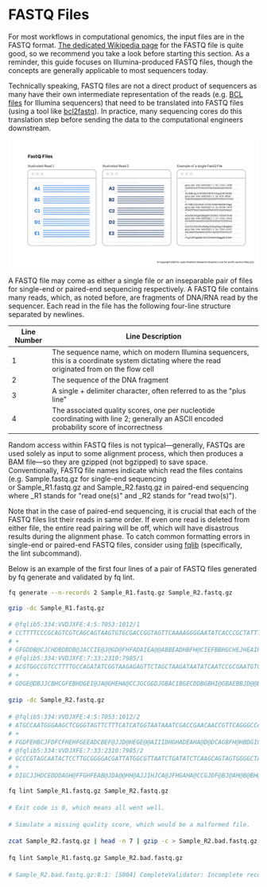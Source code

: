 # FASTQ Files

For most workflows in computational genomics, the input files are in the FASTQ
format. [The dedicated Wikipedia
page](https://en.wikipedia.org/wiki/FASTQ_format) for the FASTQ file is quite
good, so we recommend you take a look before starting this section. As a
reminder, this guide focuses on Illumina-produced FASTQ files, though the
concepts are generally applicable to most sequencers today.

Technically speaking, FASTQ files are not a direct product of sequencers as many
have their own intermediate representation of the reads (e.g. [BCL
files](https://www.illumina.com/informatics/sequencing-data-analysis/sequence-file-formats.html) for
Illumina sequencers) that need to be translated into FASTQ files (using a tool
like [bcl2fastq](https://support.illumina.com/sequencing/sequencing_software/bcl2fastq-conversion-software.html)).
In practice, many sequencing cores do this translation step before sending the
data to the computational engineers downstream.

![Depiction of a symbolic pair of FASTQ files followed by a single FASTQ file example](../images/4.2-FASTQ-Files.jpg)

A FASTQ file may come as either a single file or an inseparable pair of files
for single-end or paired-end sequencing respectively. A FASTQ file contains
many reads, which, as noted before, are fragments of DNA/RNA read by the
sequencer. Each read in the file has the following four-line structure separated
by newlines.


| **Line Number** | **Line Description**                                                                                                                          |
| --------------- | --------------------------------------------------------------------------------------------------------------------------------------------- |
| 1               | The sequence name, which on modern Illumina sequencers, this is a coordinate system dictating where the read originated from on the flow cell |
| 2               | The sequence of the DNA fragment                                                                                                              |
| 3               | A single + delimiter character, often referred to as the "plus line"                                                                          |
| 4               | The associated quality scores, one per nucleotide coordinating with line 2; generally an ASCII encoded probability score of incorrectness     |

Random access within FASTQ files is not typical—generally, FASTQs are used
solely as input to some alignment process, which then produces a BAM file—so
they are gzipped (not bgzipped) to save space. Conventionally, FASTQ file names
indicate which read the files contains (e.g. Sample.fastq.gz for single-end
sequencing or Sample_R1.fastq.gz and Sample_R2.fastq.gz in paired-end sequencing
where _R1 stands for "read one(s)" and _R2 stands for "read two(s)").

Note that in the case of paired-end sequencing, it is crucial that each of the FASTQ files list their reads in same order. If even one read is deleted from either file, the entire read pairing will be off, which will have disastrous results during the alignment phase. To catch common formatting errors in single-end or paired-end FASTQ files, consider using [fqlib](https://github.com/stjude/fqlib) (specifically, the lint subcommand).

Below is an example of the first four lines of a pair of FASTQ files generated by fq generate and validated by fq lint.

```bash
fq generate --n-records 2 Sample_R1.fastq.gz Sample_R2.fastq.gz
```

```bash
gzip -dc Sample_R1.fastq.gz

# @fqlib5:334:VVDJXFE:4:5:7053:1012/1
# CCTTTTCCCGCAGTCGTCAGCAGTAAGTGTGCGACCGGTAGTTCAAAAGGGGAATATCACCCGCTATTTTGCGAATACTAGAGCCTCGGTTCACGCAAGCA
# +
# GFGDDB@CJCHDBDBDB@JACCIE@J@GD@FHFADAIEA@@ABBEADHBFH@CIEFBBHGCHEJHEAIHAAIHBGEH@EDGAEEC@FGEABAHE@FAI@IC
# @fqlib5:334:VVDJXFE:7:33:2310:7985/1
# ACGTGGCCGTCCTTTTGCCAGATATCGGTAAGAGAGTTCTAGCTAAGATAATATCAATCCGCGAATGTCAGAGGGAGTGTTTCCCTTCCGGGGAAGCAAAT
# +
# GDGE@DBJJCBHCGFEBHDGEI@JA@GHEHA@CCJGCGGDJGBACIBGECDDBGBHI@GBAEBBJD@@BAFBHAHEHJCBGFGCA@GJ@IAAIJDHG@IDC

gzip -dc Sample_R2.fastq.gz

# @fqlib5:334:VVDJXFE:4:5:7053:1012/2
# ATGCCAATGGGAAGCTCGGGTAGTTCTTTCATCATGGTAATAAATCGACCGAACAACCGTTCAGGGCCAGATGAAAAGGGCCTGGCGTCTGGCACAGACCC
# +
# FGDFEHBCJFDFCFHEHFGEEADCBEF@JJD@HEGE@@AIIIDHGHADEAHA@D@DCAGBFH@HBDGICI@ICAAGJBCDDGEFJ@JBHGJFACEECJEJJ
# @fqlib5:334:VVDJXFE:7:33:2310:7985/2
# GCCCGTAGCAATACTCCTTGCGGGGACGATTATGGCGTTAATCTGATATCTCAAGCAGTAGTGGGGCTATACACTTGCGCCGTAGTCGAGCGGTTTGTAGT
# +
# DIGCJJHDCEDDDAGH@FFGHFEAB@JDA@@HH@AJJIHJCA@JFHGAHA@CCGJDF@BJ@AH@B@BH@JCCEIDCIFCED@E@D@II@HBJIADG@EFDB
```

```bash
fq lint Sample_R1.fastq.gz Sample_R2.fastq.gz

# Exit code is 0, which means all went well.

# Simulate a missing quality score, which would be a malformed file.

zcat Sample_R2.fastq.gz | head -n 7 | gzip -c > Sample_R2.bad.fastq.gz

fq lint Sample_R1.fastq.gz Sample_R2.bad.fastq.gz

# Sample_R2.bad.fastq.gz:8:1: [S004] CompleteValidator: Incomplete record: quality is empty
```